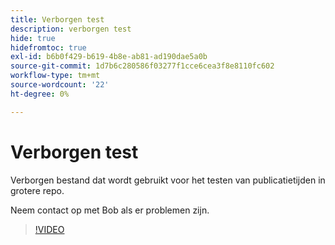 ```yaml
---
title: Verborgen test
description: verborgen test
hide: true
hidefromtoc: true
exl-id: b6b0f429-b619-4b8e-ab81-ad190dae5a0b
source-git-commit: 1d7b6c280586f03277f1cce6cea3f8e8110fc602
workflow-type: tm+mt
source-wordcount: '22'
ht-degree: 0%

---
```


# Verborgen test

Verborgen bestand dat wordt gebruikt voor het testen van publicatietijden in grotere repo.

Neem contact op met Bob als er problemen zijn.


>[!VIDEO](https://video.tv.adobe.com/v/3442750/?quality=12&learn=on)




